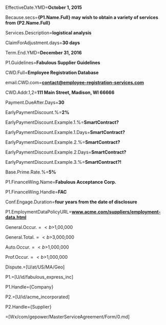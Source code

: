 EffectiveDate.YMD=<b>October 1, 2015</b>

Because.secs=<b>{P1.Name.Full} may wish to obtain a variety of services from {P2.Name.Full} </b>

Services.Description=<b>logistical analysis</b>

ClaimForAdjustment.days=<b>30 days</b>

Term.End.YMD=<b>December 31, 2016</b>

P1.Guidelines=<b>Fabulous Supplier Guidelines</b>

CWD.Full=<b>Employee Registration Database</b>

email.CWD.com=<b>contact@employee-registration-services.com</b>

CWD.Addr.1,2=<b>111 Main Street, Madison, WI 66666</b>

Payment.DueAfter.Days=<b>30</b>

EarlyPaymentDiscount.%=<b>2%</b>

EarlyPaymentDiscount.Example.1.%=<b>SmartContract?</b>

EarlyPaymentDiscount.Example.1.Days=<b>SmartContract?</b>

EarlyPaymentDiscount.Example.2.%=<b>SmartContract?</b>

EarlyPaymentDiscount.Example.2.Days=<b>SmartContract?</b>

EarlyPaymentDiscount.Example.3.%=<b>SmartContract?!</b>

Base.Prime.Rate.%=<b>5%</b>

P1.FinanceWing.Name=<b>Fabulous Acceptance Corp.</b>

P1.FinanceWing.Handle=<b>FAC</b>

Conf.Engage.Duration=<b>four years from the date of disclosure</b>

P1.EmploymentDataPolicyURL=<b>www.acme.com/suppliers/employment-data.html</b>

General.Occur.$=<b>$1,00,000</b>

General.Total.$=<b>$3,000,000</b>

Auto.Occur.$=<b>$1,000,000</b>

Prof.Occur.$=<b>$1,000,000</b>

Dispute.=[U/at/US/MA/Geo]

P1.=[U/id/fabulous_express_inc]

P1.Handle={Company}

P2.=[U/id/acme_incorporated]

P2.Handle={Supplier}

=[Wx/com/gepower/MasterServiceAgreement/Form/0.md]
